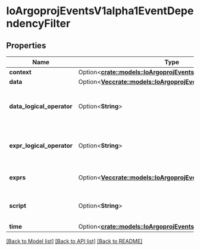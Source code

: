 # IoArgoprojEventsV1alpha1EventDependencyFilter

## Properties

Name | Type | Description | Notes
------------ | ------------- | ------------- | -------------
**context** | Option<[**crate::models::IoArgoprojEventsV1alpha1EventContext**](io.argoproj.events.v1alpha1.EventContext.md)> |  | [optional]
**data** | Option<[**Vec<crate::models::IoArgoprojEventsV1alpha1DataFilter>**](io.argoproj.events.v1alpha1.DataFilter.md)> |  | [optional]
**data_logical_operator** | Option<**String**> | DataLogicalOperator defines how multiple Data filters (if defined) are evaluated together. Available values: and (&&), or (||) Is optional and if left blank treated as and (&&). | [optional]
**expr_logical_operator** | Option<**String**> | ExprLogicalOperator defines how multiple Exprs filters (if defined) are evaluated together. Available values: and (&&), or (||) Is optional and if left blank treated as and (&&). | [optional]
**exprs** | Option<[**Vec<crate::models::IoArgoprojEventsV1alpha1ExprFilter>**](io.argoproj.events.v1alpha1.ExprFilter.md)> | Exprs contains the list of expressions evaluated against the event payload. | [optional]
**script** | Option<**String**> | Script refers to a Lua script evaluated to determine the validity of an io.argoproj.workflow.v1alpha1. | [optional]
**time** | Option<[**crate::models::IoArgoprojEventsV1alpha1TimeFilter**](io.argoproj.events.v1alpha1.TimeFilter.md)> |  | [optional]

[[Back to Model list]](../README.md#documentation-for-models) [[Back to API list]](../README.md#documentation-for-api-endpoints) [[Back to README]](../README.md)


